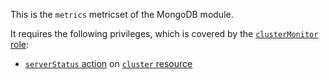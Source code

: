 This is the `metrics` metricset of the MongoDB module.

It requires the following privileges, which is covered by the [`clusterMonitor` role](https://docs.mongodb.com/manual/reference/built-in-roles/#clusterMonitor):

* [`serverStatus` action](https://docs.mongodb.com/manual/reference/privilege-actions/#serverStatus) on [`cluster` resource](https://docs.mongodb.com/manual/reference/resource-document/#cluster-resource)
